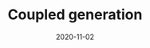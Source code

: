 ---
title: "Coupled generation"
collection: publications
# permalink: /publication/
date: 2020-11-02
venue: 'Journal of the American Statistical Association'
link: 'https://amstat.tandfonline.com/doi/abs/10.1080/01621459.2020.1844719?journalCode=uasa20#.YFrUcUNKiV4'
---